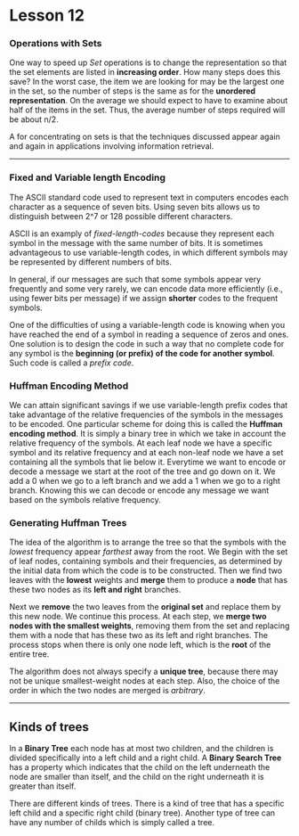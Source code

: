# Lesson 12

### Operations with Sets

One way to speed up *Set* operations is to change the representation so that the set elements are listed in **increasing order**. How many steps does this save? In the worst case, the item we are looking for may be the largest one in the set, so the number of steps is the same as for the **unordered representation**.  On the average we should expect to have to examine about half of the items in the set. Thus, the average number of steps required will be about n/2.

A for concentrating on sets is that the techniques discussed appear again and again in applications involving information retrieval.
 
___

###  Fixed and Variable length Encoding

The ASCII standard code used to represent text in computers encodes each character as a sequence of seven bits. Using seven bits allows us to distinguish between 2^7 or 128 possible different characters.


ASCII is an examply of *fixed-length-codes* because they represent each symbol in the message with the same number of bits. It is sometimes advantageous to use variable-length codes, in which different symbols may be represented by different numbers of bits.


 In general, if our messages are such that some symbols appear very frequently and some very rarely, we can encode data more efficiently (i.e., using fewer bits per message) if we assign **shorter** codes to the frequent symbols.


 One of the difficulties of using a variable-length code is knowing when you have reached the end of a symbol in reading a sequence of zeros and ones. One solution is to design the code in such a way that no complete code for any symbol is the **beginning (or prefix) of the code for another symbol**. Such code is called a *prefix code*.


### Huffman Encoding Method

We can attain significant savings if we use variable-length prefix codes that take advantage of the relative frequencies of the symbols in the messages to be encoded. One particular scheme for doing this is called the **Huffman encoding method**. It is simply a binary tree in which we take in account the relative frequency of the symbols. 
At each leaf node we have a specific symbol and its relative frequency and at each non-leaf node we have a set containing all the symbols that lie below it. Everytime we want to encode or decode a message we start at the root of the tree and go down on it. We add a 0 when we go to a left branch and we add a 1 when we go to a right branch. Knowing this we can decode or encode any message we want based on the symbols relative frequency.

### Generating Huffman Trees
The idea of the algorithm is to arrange the tree so that the symbols with the *lowest* frequency appear *farthest* away from the root.
We Begin with the set of leaf nodes, containing symbols and their frequencies, as determined by the initial data from which the code is to be constructed. Then we find two leaves with the **lowest** weights and **merge** them to produce a **node** that has these two nodes as its **left and right** branches.

Next we **remove** the two leaves from the **original set** and replace them by this new node. We continue this process. At each step, we **merge two nodes with the smallest weights**, removing them from the set and replacing them with a node that has these two as its left and right branches. The process stops when there is only one node left, which is the **root** of the entire tree.

The algorithm does not always specify a **unique tree**, because there may not be unique smallest-weight nodes at each step. Also, the choice of the order in which the two nodes are merged is *arbitrary*.
___

## Kinds of trees
In a **Binary Tree** each node has at most two children, and the children is divided specifically into a left child and a right child. A **Binary Search Tree** has a property which indicates that the child on the left underneath the node are smaller than itself, and the child on the right underneath it is greater than itself.

There are different kinds of trees. There is a kind of tree that has a specific left child and a specific right child (binary tree). Another type of tree can have any number of childs which is simply called a tree. 
